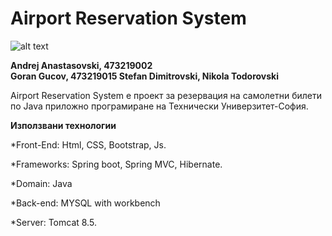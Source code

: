 # Airport Reservation System
![alt text](https://i.imgur.com/4Lr4YYO.jpg)

**Andrej Anastasovski, 473219002  
Goran Gucov, 473219015
Stefan Dimitrovski, 
Nikola Todorovski**

Airport Reservation System е проект за резервация на самолетни билети по Java приложно програмиране на Технически Универзитет-София.


**Използвани технологии**

*Front-End: Html, CSS, Bootstrap, Js.

*Frameworks: Spring boot, Spring MVC, Hibernate.

*Domain: Java

*Back-end: MYSQL with workbench

*Server: Tomcat 8.5.
